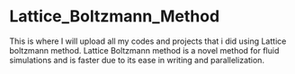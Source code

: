 # Lattice_Boltzmann_Method
This is where I will upload all my codes and projects that i did using Lattice boltzmann method.
Lattice Boltzmann method is a novel method for fluid simulations and is faster due to its ease in writing and parallelization.
